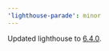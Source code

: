 ```yaml
---
'lighthouse-parade': minor
---
```


Updated lighthouse to [6.4.0](https://github.com/GoogleChrome/lighthouse/blob/master/changelog.md#640-2020-09-30).
